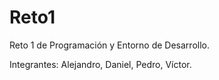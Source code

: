 # Reto1
Reto 1 de Programación y Entorno de Desarrollo.

Integrantes: Alejandro, Daniel, Pedro, Víctor.
